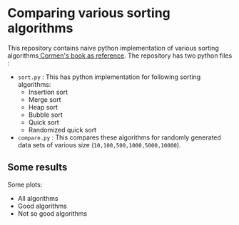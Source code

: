 # Comparing various sorting algorithms

This repository contains naive python implementation of various sorting algorithms[ Cormen's book as reference](http://www.amazon.com/Introduction-Algorithms-Edition-Thomas-Cormen/dp/0262033844). The repository has two python files :

* `sort.py` : This has python implementation for following sorting algorithms:
	* Insertion sort
	* Merge sort
	* Heap sort
	* Bubble sort
	* Quick sort
	* Randomized quick sort
* `compare.py` : This compares these algorithms for randomly generated data sets of various size (`10,100,500,1000,5000,10000`).

## Some results 
Some plots:

* All algorithms
* Good algorithms
* Not so good algorithms 